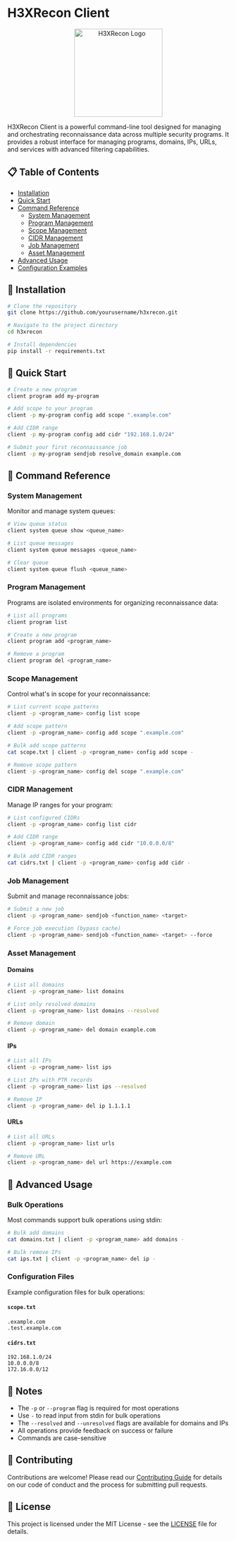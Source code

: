 # H3XRecon Client

<p align="center">
  <img src="assets/logo.png" alt="H3XRecon Logo" width="200"/>
</p>

H3XRecon Client is a powerful command-line tool designed for managing and orchestrating reconnaissance data across multiple security programs. It provides a robust interface for managing programs, domains, IPs, URLs, and services with advanced filtering capabilities.

## 📋 Table of Contents

- [Installation](#installation)
- [Quick Start](#quick-start)
- [Command Reference](#command-reference)
  - [System Management](#system-management)
  - [Program Management](#program-management)
  - [Scope Management](#scope-management)
  - [CIDR Management](#cidr-management)
  - [Job Management](#job-management)
  - [Asset Management](#asset-management)
- [Advanced Usage](#advanced-usage)
- [Configuration Examples](#configuration-examples)

## 🚀 Installation

```bash
# Clone the repository
git clone https://github.com/yourusername/h3xrecon.git

# Navigate to the project directory
cd h3xrecon

# Install dependencies
pip install -r requirements.txt
```

## 🎯 Quick Start

```bash
# Create a new program
client program add my-program

# Add scope to your program
client -p my-program config add scope ".example.com"

# Add CIDR range
client -p my-program config add cidr "192.168.1.0/24"

# Submit your first reconnaissance job
client -p my-program sendjob resolve_domain example.com
```

## 📖 Command Reference

### System Management

Monitor and manage system queues:

```bash
# View queue status
client system queue show <queue_name>

# List queue messages
client system queue messages <queue_name>

# Clear queue
client system queue flush <queue_name>
```

### Program Management

Programs are isolated environments for organizing reconnaissance data:

```bash
# List all programs
client program list

# Create a new program
client program add <program_name>

# Remove a program
client program del <program_name>
```

### Scope Management

Control what's in scope for your reconnaissance:

```bash
# List current scope patterns
client -p <program_name> config list scope

# Add scope pattern
client -p <program_name> config add scope ".example.com"

# Bulk add scope patterns
cat scope.txt | client -p <program_name> config add scope -

# Remove scope pattern
client -p <program_name> config del scope ".example.com"
```

### CIDR Management

Manage IP ranges for your program:

```bash
# List configured CIDRs
client -p <program_name> config list cidr

# Add CIDR range
client -p <program_name> config add cidr "10.0.0.0/8"

# Bulk add CIDR ranges
cat cidrs.txt | client -p <program_name> config add cidr -
```

### Job Management

Submit and manage reconnaissance jobs:

```bash
# Submit a new job
client -p <program_name> sendjob <function_name> <target>

# Force job execution (bypass cache)
client -p <program_name> sendjob <function_name> <target> --force
```

### Asset Management

#### Domains

```bash
# List all domains
client -p <program_name> list domains

# List only resolved domains
client -p <program_name> list domains --resolved

# Remove domain
client -p <program_name> del domain example.com
```

#### IPs

```bash
# List all IPs
client -p <program_name> list ips

# List IPs with PTR records
client -p <program_name> list ips --resolved

# Remove IP
client -p <program_name> del ip 1.1.1.1
```

#### URLs

```bash
# List all URLs
client -p <program_name> list urls

# Remove URL
client -p <program_name> del url https://example.com
```

## 🔧 Advanced Usage

### Bulk Operations

Most commands support bulk operations using stdin:

```bash
# Bulk add domains
cat domains.txt | client -p <program_name> add domains -

# Bulk remove IPs
cat ips.txt | client -p <program_name> del ip -
```

### Configuration Files

Example configuration files for bulk operations:

#### `scope.txt`
```text
.example.com
.test.example.com
```

#### `cidrs.txt`
```text
192.168.1.0/24
10.0.0.0/8
172.16.0.0/12
```

## 📝 Notes

- The `-p` or `--program` flag is required for most operations
- Use `-` to read input from stdin for bulk operations
- The `--resolved` and `--unresolved` flags are available for domains and IPs
- All operations provide feedback on success or failure
- Commands are case-sensitive

## 🤝 Contributing

Contributions are welcome! Please read our [Contributing Guide](CONTRIBUTING.md) for details on our code of conduct and the process for submitting pull requests.

## 📄 License

This project is licensed under the MIT License - see the [LICENSE](LICENSE) file for details.